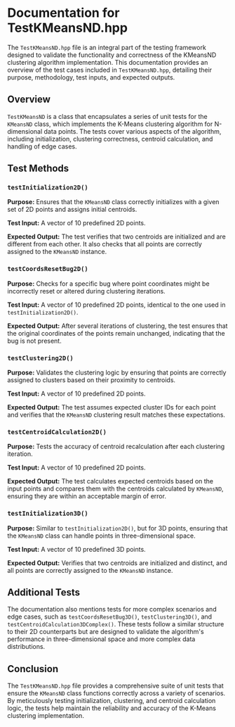 # Documentation for TestKMeansND.hpp

The `TestKMeansND.hpp` file is an integral part of the testing framework designed to validate the functionality and correctness of the KMeansND clustering algorithm implementation. This documentation provides an overview of the test cases included in `TestKMeansND.hpp`, detailing their purpose, methodology, test inputs, and expected outputs.

## Overview

`TestKMeansND` is a class that encapsulates a series of unit tests for the `KMeansND` class, which implements the K-Means clustering algorithm for N-dimensional data points. The tests cover various aspects of the algorithm, including initialization, clustering correctness, centroid calculation, and handling of edge cases.

## Test Methods

### `testInitialization2D()`

**Purpose:** Ensures that the `KMeansND` class correctly initializes with a given set of 2D points and assigns initial centroids.

**Test Input:** A vector of 10 predefined 2D points.

**Expected Output:** The test verifies that two centroids are initialized and are different from each other. It also checks that all points are correctly assigned to the `KMeansND` instance.

### `testCoordsResetBug2D()`

**Purpose:** Checks for a specific bug where point coordinates might be incorrectly reset or altered during clustering iterations.

**Test Input:** A vector of 10 predefined 2D points, identical to the one used in `testInitialization2D()`.

**Expected Output:** After several iterations of clustering, the test ensures that the original coordinates of the points remain unchanged, indicating that the bug is not present.

### `testClustering2D()`

**Purpose:** Validates the clustering logic by ensuring that points are correctly assigned to clusters based on their proximity to centroids.

**Test Input:** A vector of 10 predefined 2D points.

**Expected Output:** The test assumes expected cluster IDs for each point and verifies that the `KMeansND` clustering result matches these expectations.

### `testCentroidCalculation2D()`

**Purpose:** Tests the accuracy of centroid recalculation after each clustering iteration.

**Test Input:** A vector of 10 predefined 2D points.

**Expected Output:** The test calculates expected centroids based on the input points and compares them with the centroids calculated by `KMeansND`, ensuring they are within an acceptable margin of error.

### `testInitialization3D()`

**Purpose:** Similar to `testInitialization2D()`, but for 3D points, ensuring that the `KMeansND` class can handle points in three-dimensional space.

**Test Input:** A vector of 10 predefined 3D points.

**Expected Output:** Verifies that two centroids are initialized and distinct, and all points are correctly assigned to the `KMeansND` instance.

## Additional Tests

The documentation also mentions tests for more complex scenarios and edge cases, such as `testCoordsResetBug3D()`, `testClustering3D()`, and `testCentroidCalculation3DComplex()`. These tests follow a similar structure to their 2D counterparts but are designed to validate the algorithm's performance in three-dimensional space and more complex data distributions.

## Conclusion

The `TestKMeansND.hpp` file provides a comprehensive suite of unit tests that ensure the `KMeansND` class functions correctly across a variety of scenarios. By meticulously testing initialization, clustering, and centroid calculation logic, the tests help maintain the reliability and accuracy of the K-Means clustering implementation.
